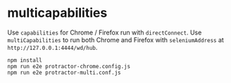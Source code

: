 # multicapabilities

Use `capabilities` for Chrome / Firefox run with `directConnect`. Use `multiCapabilities` to run both Chrome and Firefox with `seleniumAddress` at `http://127.0.0.1:4444/wd/hub`.

```
npm install
npm run e2e protractor-chrome.config.js
npm run e2e protractor-multi.conf.js
```
